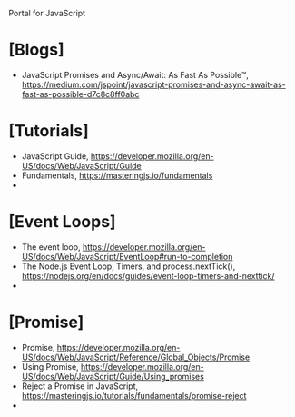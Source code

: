 Portal for JavaScript

# [Blogs]
+ JavaScript Promises and Async/Await: As Fast As Possible™, https://medium.com/jspoint/javascript-promises-and-async-await-as-fast-as-possible-d7c8c8ff0abc

# [Tutorials]
+ JavaScript Guide, https://developer.mozilla.org/en-US/docs/Web/JavaScript/Guide
+ Fundamentals, https://masteringjs.io/fundamentals
+ 

# [Event Loops]
+ The event loop, https://developer.mozilla.org/en-US/docs/Web/JavaScript/EventLoop#run-to-completion
+ The Node.js Event Loop, Timers, and process.nextTick(), https://nodejs.org/en/docs/guides/event-loop-timers-and-nexttick/
+ 

# [Promise]
+ Promise, https://developer.mozilla.org/en-US/docs/Web/JavaScript/Reference/Global_Objects/Promise
+ Using Promise, https://developer.mozilla.org/en-US/docs/Web/JavaScript/Guide/Using_promises
+ Reject a Promise in JavaScript, https://masteringjs.io/tutorials/fundamentals/promise-reject
+ 
